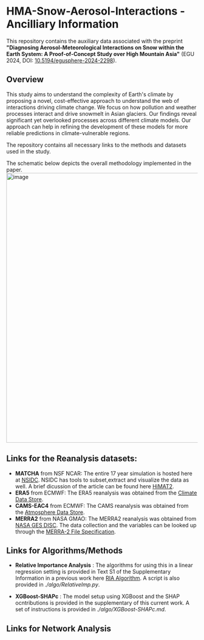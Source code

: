 # HMA-Snow-Aerosol-Interactions - Ancilliary Information

This repository contains the auxiliary data associated with the preprint **"Diagnosing Aerosol-Meteorological Interactions on Snow within the Earth System: A Proof-of-Concept Study over High Mountain Asia"** (EGU 2024, DOI: [10.5194/egusphere-2024-2298](https://egusphere.copernicus.org/preprints/2024/egusphere-2024-2298/)).

## Overview

This study aims to understand the complexity of Earth's climate by proposing a novel, cost-effective approach to understand the web of interactions driving climate change. We focus on how pollution and weather processes interact and drive snowmelt in Asian glaciers. Our findings reveal significant yet overlooked processes across different climate models. Our approach can help in refining the development of these models for more reliable predictions in climate-vulnerable regions.

The repository contains all necessary links to the methods and datasets used in the study.

The schematic below depicts the overall methodology implemented in the paper.
<img width="709" alt="image" src="https://github.com/user-attachments/assets/9ea6cc48-a65c-4b60-9450-6774aa883181" />

## Links for the Reanalysis datasets:

- **MATCHA** from NSF NCAR: The entire 17 year simulation is hosted here at [NSIDC](https://nsidc.org/data/hma2_matcha/versions/1). NSIDC has tools to subset,extract and visualize the data as well. A brief dicussion of the article can be found here [HiMAT2](https://himat.org/topic/matcha/).
- **ERA5** from ECMWF: The ERA5 reanalysis was obtained from the [Climate Data Store](https://cds.climate.copernicus.eu/datasets?q=ERA5&limit=30).
- **CAMS-EAC4** from ECMWF: The CAMS reanalysis was obtained from the [Atmosphere Data Store](https://ads.atmosphere.copernicus.eu/datasets/cams-global-reanalysis-eac4?tab=overview). 
- **MERRA2** from NASA GMAO: The MERRA2 reanalysis was obtained from [NASA GES DISC](https://disc.gsfc.nasa.gov/datasets?keywords=MERRA2&page=1). The data collection and the variables can be looked up through the [MERRA-2 File Specification](https://gmao.gsfc.nasa.gov/reanalysis/merra-2/docs/).

## Links for Algorithms/Methods

- **Relative Importance Analysis** : The algorithms for using this in a linear regression setting is provided in Text S1 of the Supplementary Information in a previous work here [RIA Algorithm](https://agupubs.onlinelibrary.wiley.com/action/downloadSupplement?doi=10.1029%2F2022GL099317&file=2022GL099317-sup-0001-Supporting+Information+SI-S01.pdf). A script is also provided in *./algo/RelativeImp.py*. 

- **XGBoost-SHAPc** : The model setup using XGBoost and the SHAP ocntributions is provided in the supplementary of this current work. A set of instructions is provided in *./algo/XGBoost-SHAPc.md*.

## Links for Network Analysis




